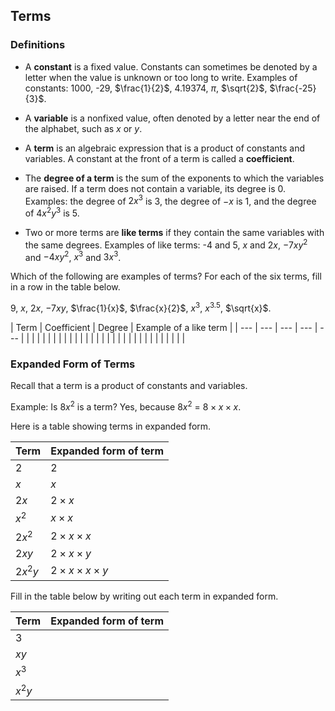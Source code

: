 Terms
-------

### Definitions

* A **constant** is a fixed value. Constants can sometimes be denoted by a letter when the value is unknown or too long to write. Examples of constants: 1000, -29, $\frac{1}{2}$, 4.19374, $\pi$, $\sqrt{2}$, $\frac{-25}{3}$.

* A **variable** is a nonfixed value, often denoted by a letter near the end of the alphabet, such as $x$ or $y$.

* A **term** is an algebraic expression that is a product of constants and variables. A constant at the front of a term is called a **coefficient**. 

* The **degree of a term** is the sum of the exponents to which the variables are raised. If a term does not contain a variable, its degree is 0. Examples: the degree of $2x^3$ is 3, the degree of $-x$ is 1, and the degree of $4x^2y^3$ is 5.
 
* Two or more terms are **like terms** if they contain the same variables with the same degrees. Examples of like terms: -4 and 5, $x$ and $2x$, $-7xy^2$ and $-4xy^2$, $x^3$ and $3x^3$.

Which of the following are examples of terms? For each of the six terms, fill in a row in the table below.

9, $x$, $2x$, $-7xy$, $\frac{1}{x}$, $\frac{x}{2}$, $x^3$, $x^3.5$, $\sqrt{x}$.

| Term | Coefficient | Degree | Example of a like term |
| --- | --- | --- | --- | --- |
| | | | |
| | | | |
| | | | |
| | | | |
| | | | |
| | | | |

 
### Expanded Form of Terms 

Recall that a term is a product of constants and variables. 

Example: Is $8x^2$ is a term?
Yes, because $8x^2$ = $8 \times x \times x$.

Here is a table showing terms in expanded form.

| Term | Expanded form of term |
| --- | --- | 
| 2 | 2 |
| $x$ | $x$ |
| $2x$ | $2 \times x$ |
| $x^2$ | $x \times x$|
| $2x^2$ | $2 \times x \times x$|
| $2xy$ | $2 \times x \times y$ |
| $2x^2y$ | $2 \times x \times x \times y$ |

Fill in the table below by writing out each term in expanded form.

| Term | Expanded form of term |
| --- | --- | 
| 3 | |
| $xy$ | |
| $x^3$ | |
| $x^2y$ | |